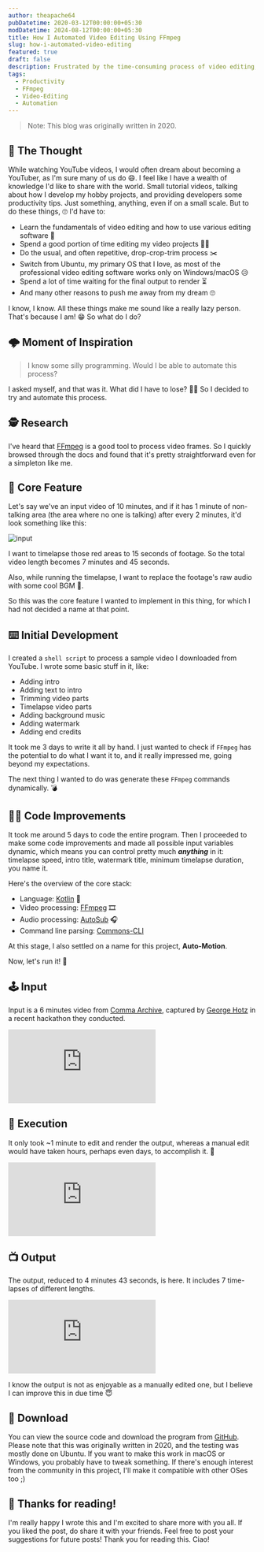 ```yaml
---
author: theapache64
pubDatetime: 2020-03-12T00:00:00+05:30
modDatetime: 2024-08-12T00:00:00+05:30
title: How I Automated Video Editing Using FFmpeg
slug: how-i-automated-video-editing
featured: true
draft: false
description: Frustrated by the time-consuming process of video editing, I decided to automate the task using programming and tools like FFmpeg.
tags:
  - Productivity
  - FFmpeg
  - Video-Editing
  - Automation
---
```


> Note: This blog was originally written in 2020.

## 💭 The Thought

While watching YouTube videos, I would often dream about becoming a YouTuber, as I'm sure many of us do 😄. I feel like I have a wealth of knowledge I'd like to share with the world. Small tutorial videos, talking about how I develop my hobby projects, and providing developers some productivity tips. Just something, anything, even if on a small scale. But to do these things, 🙄 I'd have to:

- Learn the fundamentals of video editing and how to use various editing software 📔
- Spend a good portion of time editing my video projects 👨‍💻
- Do the usual, and often repetitive, drop-crop-trim process ✂️
- Switch from Ubuntu, my primary OS that I love, as most of the professional video editing software works only on Windows/macOS 😥
- Spend a lot of time waiting for the final output to render ⏳
- And many other reasons to push me away from my dream 🙄

I know, I know. All these things make me sound like a really lazy person. That's because I am! 😁 So what do I do?

## 🌩️ Moment of Inspiration

> I know some silly programming. Would I be able to automate this process?

I asked myself, and that was it. What did I have to lose? 🤷‍♂️ So I decided to try and automate this process.

## 🕵️ Research

I've heard that [FFmpeg](https://ffmpeg.org) is a good tool to process video frames. So I quickly browsed through the docs and found that it's pretty straightforward even for a simpleton like me.

## 🤖 Core Feature

Let's say we've an input video of 10 minutes, and if it has 1 minute of non-talking area (the area where no one is talking) after every 2 minutes, it'd look something like this:

![input](https://dev-to-uploads.s3.amazonaws.com/i/cnd67n5pu4d3c0zvppyx.png)

I want to timelapse those red areas to 15 seconds of footage. So the total video length becomes 7 minutes and 45 seconds.

Also, while running the timelapse, I want to replace the footage's raw audio with some cool BGM 🥁.

So this was the core feature I wanted to implement in this thing, for which I had not decided a name at that point.

## ⌨️ Initial Development

I created a `shell script` to process a sample video I downloaded from YouTube. I wrote some basic stuff in it, like:

- Adding intro
- Adding text to intro
- Trimming video parts
- Timelapse video parts
- Adding background music
- Adding watermark
- Adding end credits

It took me 3 days to write it all by hand. I just wanted to check if `FFmpeg` has the potential to do what I want it to, and it really impressed me, going beyond my expectations.

The next thing I wanted to do was generate these `FFmpeg` commands dynamically. 💣

## 🧑‍💻 Code Improvements

It took me around 5 days to code the entire program. Then I proceeded to make some code improvements and made all possible input variables dynamic, which means you can control pretty much **_anything_** in it: timelapse speed, intro title, watermark title, minimum timelapse duration, you name it.

Here's the overview of the core stack:

- Language: [Kotlin](https://kotlinlang.org) 🧠
- Video processing: [FFmpeg](https://ffmpeg.org) 🎞
- Audio processing: [AutoSub](https://github.com/agermanidis/autosub) 🎧
- Command line parsing: [Commons-CLI](https://commons.apache.org/proper/commons-cli/)

At this stage, I also settled on a name for this project, **Auto-Motion**.

Now, let's run it! 🏃

## 🕹 Input

Input is a 6 minutes video from [Comma Archive](https://www.youtube.com/channel/ucwgkmjm4zjqrj-u5njvr2dg), captured by [George Hotz](https://en.wikipedia.org/wiki/george_hotz) in a recent hackathon they conducted.

<iframe src="https://www.youtube.com/embed/0l_zU7XjWXo?si=vUWE35BT4-_9-m71" title="YouTube video player" frameborder="0" allow="accelerometer; autoplay; clipboard-write; encrypted-media; gyroscope; picture-in-picture; web-share" referrerpolicy="strict-origin-when-cross-origin" allowfullscreen loading="lazy"></iframe>

## 🚀 Execution

It only took ~1 minute to edit and render the output, whereas a manual edit would have taken hours, perhaps even days, to accomplish it. 🤷

<iframe src="https://www.youtube.com/embed/N0rORfltywU?si=yYnIhg8hC6-sgPdk" title="YouTube video player" frameborder="0" allow="accelerometer; autoplay; clipboard-write; encrypted-media; gyroscope; picture-in-picture; web-share" referrerpolicy="strict-origin-when-cross-origin" allowfullscreen loading="lazy"></iframe>

## 📺 Output

The output, reduced to 4 minutes 43 seconds, is here. It includes 7 time-lapses of different lengths.

<iframe src="https://www.youtube.com/embed/t_vo1SYnMsg?si=hEa5kL0A-TYT1TY-" title="YouTube video player" frameborder="0" allow="accelerometer; autoplay; clipboard-write; encrypted-media; gyroscope; picture-in-picture; web-share" referrerpolicy="strict-origin-when-cross-origin" allowfullscreen loading="lazy"></iframe>
 
I know the output is not as enjoyable as a manually edited one, but I believe I can improve this in due time 😇

## 📩 Download

You can view the source code and download the program from [GitHub](https://github.com/theapache64/auto-motion). Please note that this was originally written in 2020, and the testing was mostly done on Ubuntu. If you want to make this work in macOS or Windows, you probably have to tweak something. If there's enough interest from the community in this project, I'll make it compatible with other OSes too ;)

## 📖 Thanks for reading!

I'm really happy I wrote this and I'm excited to share more with you all. If you liked the post, do share it with your friends. Feel free to post your suggestions for future posts! Thank you for reading this. Ciao!
